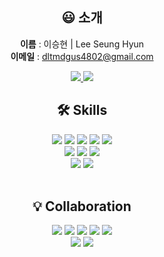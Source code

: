 <div align="center"> 

## **😃 소개**

 **이름** : 이승현 | Lee Seung Hyun
 <br>
 **이메일** : dltmdgus4802@gmail.com

<a href="https://github.com/hyun812">
    <img src="https://github-readme-stats.vercel.app/api?username=hyun812&hide=stars&border_radius=8"/>
</a>
<a href="https://solved.ac/yu05279">
    <img src="https://mazassumnida.wtf/api/generate_badge?boj=yu05279"/>
</a>

## **🛠️ Skills**

  <div> 
    <img src="https://img.shields.io/badge/html5-E34F26?style=for-the-badge&logo=html5&logoColor=white"> 
    <img src="https://img.shields.io/badge/css-1572B6?style=for-the-badge&logo=css3&logoColor=white"> 
    <img src="https://img.shields.io/badge/javascript-F7DF1E?style=for-the-badge&logo=javascript&logoColor=black"> 
    <img src="https://img.shields.io/badge/typescript-3178C6?style=for-the-badge&logo=typescript&logoColor=white">
    <img src="https://img.shields.io/badge/java-007396?style=for-the-badge&logo=java&logoColor=white">
    <br>
    <img src="https://img.shields.io/badge/react-61DAFB?style=for-the-badge&logo=react&logoColor=black"> 
    <img src="https://img.shields.io/badge/vue.js-4FC08D?style=for-the-badge&logo=Vue.js&logoColor=white">
    <img src="https://img.shields.io/badge/React_query-FF4154?style=for-the-badge&logo=reactquery&logoColor=white">
    <br>
    <img src="https://img.shields.io/badge/tailwind css-06B6D4?style=for-the-badge&logo=tailwindcss&logoColor=white">
    <img src="https://img.shields.io/badge/styled component-DB7093?style=for-the-badge&logo=styledcomponents&logoColor=white"> 
    <br>
  </div> 

<br> 

## **💡 Collaboration**

<div>
   <img src="https://img.shields.io/badge/git-F05032?style=for-the-badge&logo=Git&logoColor=white">
   <img src="https://img.shields.io/badge/notion-000000?style=for-the-badge&logo=notion&logoColor=white">
   <img src="https://img.shields.io/badge/jira-0052CC?style=for-the-badge&logo=jirasoftware&logoColor=white">
   <img src="https://img.shields.io/badge/figma-F24E1E?style=for-the-badge&logo=figma&logoColor=white">
   <img src="https://img.shields.io/badge/Gerrit-EEEEEE?style=for-the-badge&logo=gerrit&logoColor=black">
   <br>
   <img src="https://img.shields.io/badge/eslint-4B32C3?style=for-the-badge&logo=eslint&logoColor=white">
   <img src="https://img.shields.io/badge/prettier-F7B93E?style=for-the-badge&logo=prettier&logoColor=white">
</div>

</div> 
